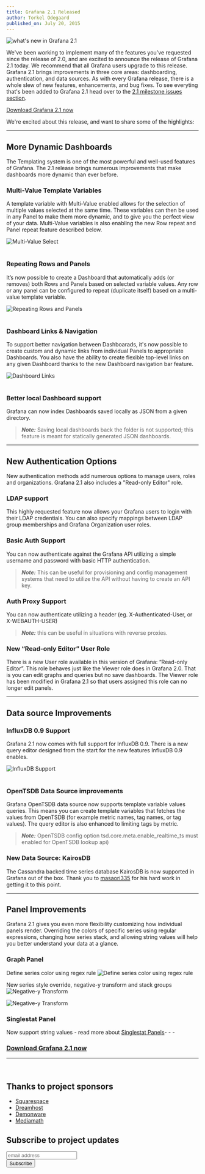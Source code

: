 ```yaml
---
title: Grafana 2.1 Released
author: Torkel Ödegaard
published_on: July 20, 2015
---
```


<img class="no-shadow" src="/assets/img/blog/new-in-grafana-v2-1.png" alt="what's new in Grafana 2.1"/>

We've been working to implement many of the features you've requested since the release of 2.0, and are
excited to announce the release of Grafana 2.1 today. We recommend that all Grafana users upgrade to this release.
Grafana 2.1 brings improvements in three core areas: dashboarding, authentication, and data sources.
As with every Grafana release, there is a whole slew of new features, enhancements, and bug fixes. To see everyting
that's been added to Grafana 2.1 head over to the <a href="https://github.com/grafana/grafana/issues?page=4&q=milestone%3A2.1+is%3Aclosed" target="_blank">2.1 milestone issues section</a>.

<a href="http://grafana.org/download/" target="_blank">Download Grafana 2.1 now</a>

We're excited about this release, and want to share some of the highlights:

- - -

## More Dynamic Dashboards
The Templating system is one of the most powerful and well-used features of Grafana.
The 2.1 release brings numerous improvements that make dashboards more dynamic than ever before.

### Multi-Value Template Variables
A template variable with Multi-Value enabled allows for the selection of multiple values selected at the
same time. These variables can then be used in any Panel to make them more dynamic, and to give you the perfect view of
your data. Multi-Value variables is also enabling the new Row repeat and Panel repeat feature described below.

![Multi-Value Select](/assets/img/blog/multi-select.gif "Multi-Value Select")
<br/><br/>

### Repeating Rows and Panels
It’s now possible to create a Dashboard that automatically adds (or removes) both Rows and Panels based
on selected variable values. Any row or any panel can be configured to repeat (duplicate itself) based
on a multi-value template variable.</p>

![Repeating Rows and Panels](/assets/img/blog/panel-row-repeat.gif "Repeating Rows and Panels")
<br/><br/>

### Dashboard Links & Navigation
To support better navigation between Dashboarads, it's now possible to create custom and dynamic links from individual
Panels to appropriate Dashboards. You also have the ability to create flexible top-level links on any
given Dashboard thanks to the new Dashboard navigation bar feature.

![Dashboard Links](/assets/img/blog/panel-link.png "Dashboard Links")
<br/><br/>

### Better local Dashboard support
Grafana can now index Dashboards saved locally as JSON from a given directory.

> ***Note:*** Saving local dashboards back the folder is not supported; this feature is meant for statically generated JSON dashboards.

- - -

## New Authentication Options
New authentication methods add numerous options to manage users, roles and organizations.
Grafana 2.1 also includes a "Read-only Editor" role.

### LDAP support
This highly requested feature now allows your Grafana users to login with their LDAP credentials.
You can also specify mappings between LDAP group memberships and Grafana Organization user roles.

### Basic Auth Support
You can now authenticate against the Grafana API utilizing a simple username and password with basic HTTP authentication.

> ***Note:*** This can be useful for provisioning and config management systems that need
> to utilize the API without having to create an API key.


### Auth Proxy Support
You can now authenticate utilizing a header (eg. X-Authenticated-User, or X-WEBAUTH-USER)

> ***Note:*** this can be useful in situations with reverse proxies.


### New “Read-only Editor” User Role
There is a new User role available in this version of Grafana: “Read-only Editor”. This role behaves just
like the Viewer role does in Grafana 2.0.  That is you can edit graphs and queries but no save dashboards.
The Viewer role has been modified in Grafana 2.1 so that users assigned this role can no longer edit panels.

- - -

## Data source Improvements

### InfluxDB 0.9 Support
Grafana 2.1 now comes with full support for InfluxDB 0.9. There is a new query editor designed from the start
for the new features InfluxDB 0.9 enables.

![InfluxDB Support](/assets/img/blog/influx-query.gif "InfluxDB Support")
<br/><br/>


### OpenTSDB Data Source improvements
Grafana OpenTSDB data source now supports template variable values queries. This means you can create
template variables that fetches the values from OpenTSDB (for example metric names, tag names, or tag values).
The query editor is also enhanced to limiting tags by metric.

> ***Note:*** OpenTSDB config option tsd.core.meta.enable_realtime_ts must enabled for OpenTSDB lookup api)

### New Data Source: KairosDB
The Cassandra backed time series database KairosDB is now supported in Grafana out of the box. Thank you to
<a href="https://github.com/masaori335" target="_blank">masaori335</a> for his hard work in getting it to this point.

- - -

## Panel Improvements

Grafana 2.1 gives you even more flexibility customizing how individual panels render.
Overriding the colors of specific series using regular expressions, changing how series stack,
and allowing string values will help you better understand your data at a glance.

### Graph Panel
Define series color using regex rule
![Define series color using regex rule  ](/assets/img/blog/regex_color.gif "Define series color using regex rule  ")

New series style override, negative-y transform and stack groups
![Negative-y Transform](/assets/img/blog/negative-y.png "Negative-y Transform")

![Negative-y Transform](/assets/img/blog/negative-y-form.png "Negative-y Transform")

### Singlestat Panel
Now support string values - read more about [Singlestat Panels](../reference/singlestat.md)- - -

### <a href="http://grafana.org/download">Download Grafana 2.1 now</a>

- - -
<br/>

## Thanks to project sponsors
* [Squarespace](http://www.squarespace.com)
* [Dreamhost](http://www.dreamhost.com)
* [Demonware](http://www.demonware.net)
* [Mediamath](https://developer.mediamath.com/OpenSource)

## Subscribe to project updates
<section class="newsletter">
  <form action="http://grafana.us8.list-manage.com/subscribe/post?u=2aeb5711db2aececc990be536&amp;id=5585d37ecc" method="post" id="mc-embedded-subscribe-form" name="mc-embedded-subscribe-form" class="validate" target="_blank">
    <row class="collapse">
      <div class="medium-10 columns">
        <input type="email" value="" name="EMAIL" class="email" id="mce-EMAIL" placeholder="email address">
      </div>
      <div class="medium-2 columns">
        <input type="submit" value="Subscribe" name="subscribe" id="mc-embedded-subscribe" class="button postfix">
      </div>
    </row>
  </form>
</section>
